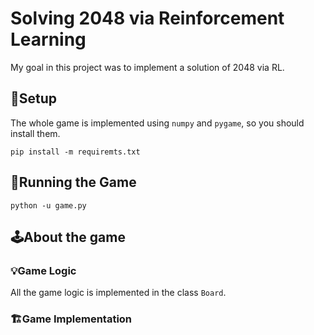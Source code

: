 # Solving 2048 via Reinforcement Learning
My goal in this project was to implement a solution of 2048 via RL.

## 🔧Setup
The whole game is implemented using `numpy` and `pygame`, so you should install them.
```
pip install -m requiremts.txt
```
 
## 🚀Running the Game

```
python -u game.py
```

## 🕹️About the game

### 💡Game Logic
All the game logic is implemented in the class `Board`.

### 🏗️Game Implementation